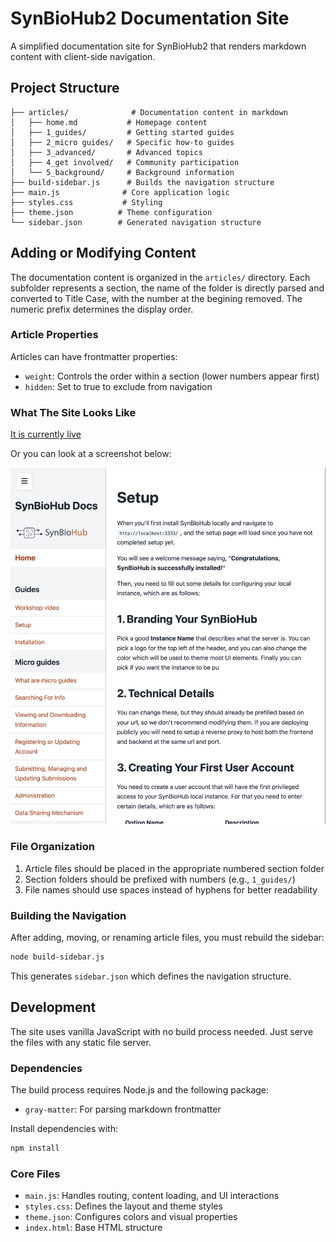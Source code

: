 # SynBioHub2 Documentation Site

A simplified documentation site for SynBioHub2 that renders markdown content with client-side navigation.

## Project Structure

```
├── articles/              # Documentation content in markdown
│   ├── home.md           # Homepage content
│   ├── 1_guides/         # Getting started guides
│   ├── 2_micro guides/   # Specific how-to guides
│   ├── 3_advanced/       # Advanced topics
│   ├── 4_get involved/   # Community participation
│   └── 5_background/     # Background information
├── build-sidebar.js      # Builds the navigation structure
├── main.js              # Core application logic
├── styles.css           # Styling
├── theme.json          # Theme configuration
└── sidebar.json        # Generated navigation structure
```

## Adding or Modifying Content

The documentation content is organized in the `articles/` directory. Each subfolder represents a section, the name of the folder is directly parsed and converted to Title Case, with the number at the begining removed. The numeric prefix determines the display order.

### Article Properties

Articles can have frontmatter properties:
- `weight`: Controls the order within a section (lower numbers appear first)
- `hidden`: Set to true to exclude from navigation

### What The Site Looks Like
[It is currently live](https://synb-pages.peterhindes.com)

Or you can look at a screenshot below:

![The Site Rendered](readme.png)

### File Organization

1. Article files should be placed in the appropriate numbered section folder
2. Section folders should be prefixed with numbers (e.g., `1_guides/`)
3. File names should use spaces instead of hyphens for better readability

### Building the Navigation

After adding, moving, or renaming article files, you must rebuild the sidebar:

```bash
node build-sidebar.js
```

This generates `sidebar.json` which defines the navigation structure.

## Development

The site uses vanilla JavaScript with no build process needed. Just serve the files with any static file server.

### Dependencies

The build process requires Node.js and the following package:
- `gray-matter`: For parsing markdown frontmatter

Install dependencies with:
```bash
npm install
```

### Core Files
- `main.js`: Handles routing, content loading, and UI interactions
- `styles.css`: Defines the layout and theme styles
- `theme.json`: Configures colors and visual properties
- `index.html`: Base HTML structure